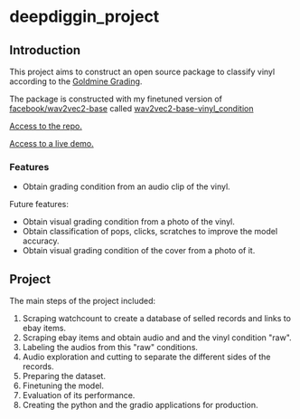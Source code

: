 # deepdiggin_project


## Introduction

This project aims to construct an open source package to classify vinyl according to the [Goldmine Grading](https://www.goldminemag.com/collector-resources/record-grading-101).

The package is constructed with my finetuned version of [facebook/wav2vec2-base](https://huggingface.co/facebook/wav2vec2-base) called [wav2vec2-base-vinyl_condition](https://huggingface.co/jvalero/wav2vec2-base-vinyl_condition)

[Access to the repo.](https://github.com/jvaleroliet/deepdiggin)

[Access to a live demo.](https://huggingface.co/spaces/jvalero/vinyl_classificator)

### Features

- Obtain grading condition from an audio clip of the vinyl.

Future features:

- Obtain visual grading condition from a photo of the vinyl.
- Obtain classification of pops, clicks, scratches to improve the model accuracy.
- Obtain visual grading condition of the cover from a photo of it.


## Project

The main steps of the project included:

1. Scraping watchcount to create a database of selled records and links to ebay items.
2. Scraping ebay items and obtain audio and and the vinyl condition "raw".
3. Labeling the audios from this "raw" conditions.
4. Audio exploration and cutting to separate the different sides of the records.
5. Preparing the dataset.
6. Finetuning the model.
7. Evaluation of its performance.
8. Creating the python and the gradio applications for production.


